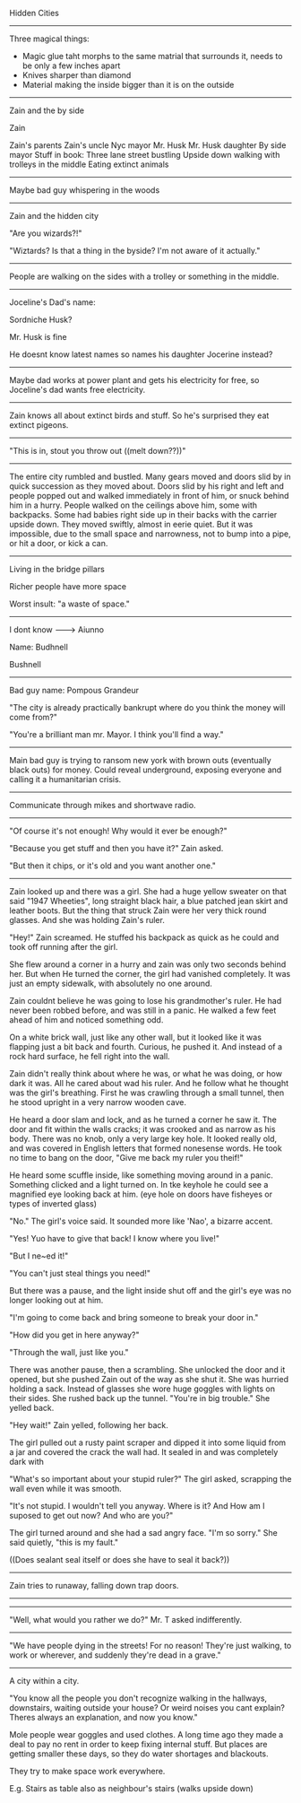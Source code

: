 Hidden Cities

----------

Three magical things:
- Magic glue taht morphs to the same matrial that surrounds it, needs to be only a few inches apart
- Knives sharper than diamond
- Material making the inside bigger than it is on the outside

------------

Zain and the by side

Zain


Zain's parents
Zain's uncle
Nyc mayor
Mr. Husk
Mr. Husk daughter
By side mayor
Stuff in book:
Three lane street bustling
Upside down walking with trolleys in the middle
Eating extinct animals














----------

Maybe bad guy whispering in the woods








---------

Zain and the hidden city



"Are you wizards?!"



"Wiztards? Is that a thing in the byside? I'm not aware of it actually."



-----



People are walking on the sides with a trolley or something in the middle.



------



Joceline's Dad's name:



Sordniche Husk?

Mr. Husk is fine



He doesnt know latest names so names his daughter Jocerine instead?







------



Maybe dad works at power plant and gets his electricity for free, so Joceline's dad wants free electricity.



-----



Zain knows all about extinct birds and stuff. So he's surprised they eat extinct pigeons.









----















"This is in, stout you throw out ((melt down??))"



-----





The entire city rumbled and bustled. Many gears moved and doors slid by in quick succession as they moved about. Doors slid by his right and left and people popped out and walked immediately in front of him, or snuck behind him in a hurry. People walked on the ceilings above him, some with backpacks. Some had babies right side up in their backs with the carrier upside down. They moved swiftly, almost in eerie quiet. But it was impossible, due to the small space and narrowness, not to bump into a pipe, or hit a door, or kick a can.





------



Living in the bridge pillars



Richer people have more space



Worst insult: "a waste of space."



-----



I dont know ---> Aiunno



Name: Budhnell

Bushnell

-------



Bad guy name: Pompous Grandeur



"The city is already practically bankrupt where do you think the money will come from?"



"You're a brilliant man mr. Mayor. I think you'll find a way."



----





Main bad guy is trying to ransom new york with brown outs (eventually black outs) for money. Could reveal underground, exposing everyone and calling it a humanitarian crisis.



----



Communicate through mikes and shortwave radio.



------



"Of course it's not enough! Why would it ever be enough?"



"Because you get stuff and then you have it?" Zain asked.



"But then it chips, or it's old and you want another one."











----------







Zain looked up and there was a girl. She had a huge yellow sweater on that said "1947 Wheeties", long straight black hair, a blue patched jean skirt and leather boots. But the thing that struck Zain were her very thick round glasses. And she was holding Zain's ruler.

"Hey!" Zain screamed. He stuffed his backpack as quick as he could and took off running after the girl.

She flew around a corner in a hurry and zain was only two seconds behind her. But when He turned the corner, the girl had vanished completely. It was just an empty sidewalk, with absolutely no one around.


Zain couldnt believe he was going to lose his grandmother's ruler. He had never been robbed before, and was still in a panic. He walked a few feet ahead of him and noticed something odd.

On a white brick wall, just like any other wall, but it looked like it was flapping just a bit back and fourth. Curious, he pushed it. And instead of a rock hard surface, he fell right into the wall.

Zain didn't really think about where he was, or what he was doing, or how dark it was. All he cared about wad his ruler. And he follow what he thought was the girl's breathing. First he was crawling through a small tunnel, then he stood upright in a very narrow wooden cave.

He heard a door slam and lock, and as he turned a corner he saw it. The door and fit within the walls cracks; it was crooked and as narrow as his body. There was no knob, only a very large key hole. It looked really old, and was covered in English letters that formed nonesense words. He took no time to bang on the door, "Give me back my ruler you theif!"

He heard some scuffle inside, like something moving around in a panic. Something clicked and a light turned on. In tke keyhole he could see a magnified eye looking back at him. (eye hole on doors have fisheyes or types of inverted glass)

"No." The girl's voice said. It sounded more like 'Nao', a bizarre accent.

"Yes! Yuo have to give that back! I know where you live!"

"But I ne~ed it!"

"You can't just steal things you need!"

But there was a pause, and the light inside shut off and the girl's eye was no longer looking out at him.

"I'm going to come back and bring someone to break your door in."

"How did you get in here anyway?"

"Through the wall, just like you."

There was another pause, then a scrambling. She unlocked the door and it opened, but she pushed Zain out of the way as she shut it. She was hurried holding a sack. Instead of glasses she wore huge goggles with lights on their sides. She rushed back up the tunnel. "You're in big trouble." She yelled back.

"Hey wait!" Zain yelled, following her back.

The girl pulled out a rusty paint scraper and dipped it into some liquid from a jar and covered the crack the wall had. It sealed in and was completely dark with 

"What's so important about your stupid ruler?" The girl asked, scrapping the wall even while it was smooth.

"It's not stupid. I wouldn't tell you anyway. Where is it? And How am I suposed to get out now? And who are you?"

The girl turned around and she had a sad angry face. "I'm so sorry." She said quietly, "this is my fault."

((Does sealant seal itself or does she have to seal it back?))







----------

Zain tries to runaway, falling down trap doors.







-----













-----





"Well, what would you rather we do?" Mr. T asked indifferently.





------------

"We have people dying in the streets! For no reason! They're just walking, to work or wherever, and suddenly they're dead in a grave."






------



A city within a city.



"You know all the people you don't recognize walking in the hallways, downstairs, waiting outside your house? Or weird noises you cant explain? Theres always an explanation, and now you know."



Mole people wear goggles and used clothes. A long time ago they made a deal to pay no rent in order to keep fixing internal stuff. But places are getting smaller these days, so they do water shortages and blackouts.







They try to make space work everywhere.



E.g. Stairs as table also as neighbour's stairs (walks upside down)